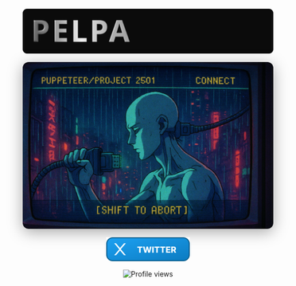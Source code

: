 <p align="center">
  <img src="assets/pelpa-metallic-title.svg" width="720" alt="PELPA" />
</p>

<p align="center">
  <img src="assets/puppeteer-banner.png" alt="PELPA — CRT Banner" style="max-width:100%; border-radius:12px; box-shadow:0 6px 30px rgba(0,0,0,.35);" />
</p>

<p align="center">
  <a href="https://twitter.com/YOUR_TWITTER_HANDLE" target="_blank" rel="nofollow noopener">
    <img src="assets/twitter-button.svg" alt="Twitter" height="48" />
  </a>
</p>

<p align="center">
  <img src="https://komarev.com/ghpvc/?username=YOUR_GITHUB_USERNAME&style=flat-square&color=gray" alt="Profile views"/>
</p>
